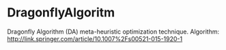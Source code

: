 # DragonflyAlgoritm
Dragonfly Algorithm (DA) meta-heuristic optimization technique. Algorithm: http://link.springer.com/article/10.1007%2Fs00521-015-1920-1
